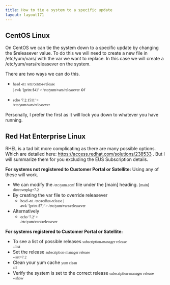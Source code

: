 ```yaml
---
title: How to tie a system to a specific update
layout: layout171
---
```

## CentOS Linux

On CentOS we can tie the system down to a specific update by changing the $releasever value. To do this we will need to create a new file in /etc/yum/vars/ with the var we want to replace. In this case we will create a /etc/yum/vars/releasever on the system.

There are two ways we can do this.

* <code style="font-family: Consolas;">head -n1 /etc/centos-release | awk '{print $4}' &gt; /etc/yum/vars/releasever</code> or

* <code style="font-family: Consolas;">echo '7.2.1511' &gt; /etc/yum/vars/releasever</code> 

Personally, I prefer the first as it will lock you down to whatever you have running.

## Red Hat Enterprise Linux

RHEL is a tad bit more complicating as there are many possible options. Which are detailed here: <a href="https://access.redhat.com/solutions/238533">https://access.redhat.com/solutions/238533</a> . But I will summarize them for you excluding the EUS Subscription details.

**For systems not registered to Customer Portal or Satellite:**
Using any of these will work.

* We can modify the <code style="font-family: Consolas;">/etc/yum.conf</code> file under the [main] heading. 
<code style="font-family: Consolas;">[main] distroverpkg=7.2</code>
* By creating the var file to override releasever  
    * <code style="font-family: Consolas;">head -n1 /etc/redhat-release | awk '{print $7}' &gt; /etc/yum/vars/releasever</code>
* Alternatively  
    * <code style="font-family: Consolas;">echo '7.2' &gt; /etc/yum/vars/releasever</code> 

**For systems registered to Customer Portal or Satellite:**

* To see a list of possible releases 
<code style="font-family: Consolas;">subscription-manager release --list</code>
* Set the release 
<code style="font-family: Consolas;">subscription-manager release --set=7.2</code>
* Clean your yum cache 
<code style="font-family: Consolas;">yum clean all</code>
* Verify the system is set to the correct release 
<code style="font-family: Consolas;">subscription-manager release --show</code> 